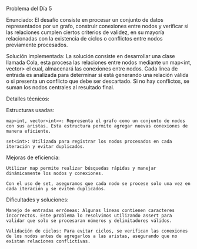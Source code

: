 Problema del Día 5 

Enunciado: El desafío consiste en procesar un conjunto de datos representados por un grafo, construir conexiones entre nodos y verificar si las relaciones cumplen ciertos criterios de validez, en su mayoría relacionadas con la existencia de ciclos o conflictos entre nodos previamente procesados. 

Solución implementada: La solución consiste en desarrollar una clase llamada Cola, esta procesa las relaciones entre nodos mediante un map<int, vector<int>> el cual, almacenará las conexiones entre nodos. Cada línea de entrada es analizada para determinar si está generando una relación válida o si presenta un conflicto que debe ser descartado. Si no hay conflictos, se suman los nodos centrales al resultado final. 

Detalles técnicos: 

Estructuras usadas: 

    map<int, vector<int>>: Representa el grafo como un conjunto de nodos con sus aristas. Esta estructura permite agregar nuevas conexiones de manera eficiente. 

    set<int>: Utilizada para registrar los nodos procesados en cada iteración y evitar duplicados. 

Mejoras de eficiencia: 

    Utilizar map permite realizar búsquedas rápidas y manejar dinámicamente los nodos y conexiones. 

    Con el uso de set, aseguramos que cada nodo se procese solo una vez en cada iteración y se eviten duplicados. 

Dificultades y soluciones: 

    Manejo de entradas erróneas: Algunas líneas contienen caracteres incorrectos. Este problema lo resolvimos utilizando assert para validar que solo se procesaran números y delimitadores válidos. 

    Validación de ciclos: Para evitar ciclos, se verifican las conexiones de los nodos antes de agregarlos a las aristas, asegurando que no existan relaciones conflictivas. 
